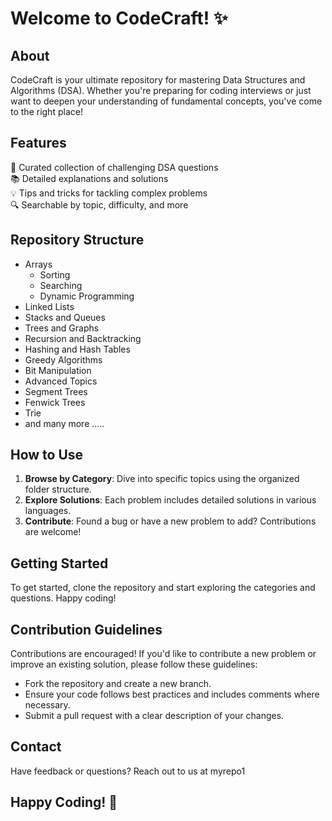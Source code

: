 # Welcome to CodeCraft! ✨

## About
CodeCraft is your ultimate repository for mastering Data Structures and Algorithms (DSA). Whether you're preparing for coding interviews or just want to deepen your understanding of fundamental concepts, you've come to the right place!

## Features
🚀 Curated collection of challenging DSA questions  
📚 Detailed explanations and solutions  
💡 Tips and tricks for tackling complex problems  
🔍 Searchable by topic, difficulty, and more  

## Repository Structure

- Arrays
  - Sorting
  - Searching
  - Dynamic Programming
- Linked Lists
- Stacks and Queues
- Trees and Graphs
- Recursion and Backtracking
- Hashing and Hash Tables
- Greedy Algorithms
- Bit Manipulation
- Advanced Topics
- Segment Trees
- Fenwick Trees
- Trie
- and many more ..... 

## How to Use
1. **Browse by Category**: Dive into specific topics using the organized folder structure.
2. **Explore Solutions**: Each problem includes detailed solutions in various languages.
3. **Contribute**: Found a bug or have a new problem to add? Contributions are welcome!

## Getting Started
To get started, clone the repository and start exploring the categories and questions. Happy coding!

## Contribution Guidelines
Contributions are encouraged! If you'd like to contribute a new problem or improve an existing solution, please follow these guidelines:
- Fork the repository and create a new branch.
- Ensure your code follows best practices and includes comments where necessary.
- Submit a pull request with a clear description of your changes.

## Contact
Have feedback or questions? Reach out to us at myrepo1

## Happy Coding! 🌟
